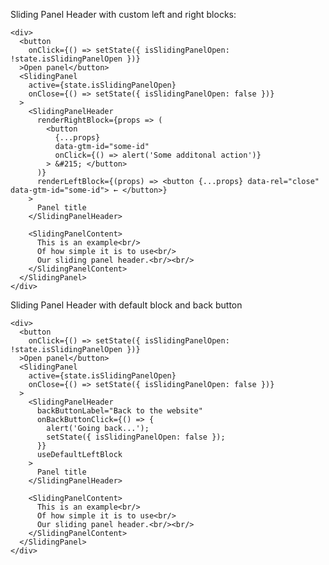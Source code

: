 Sliding Panel Header with custom left and right blocks:

    <div>
      <button
        onClick={() => setState({ isSlidingPanelOpen: !state.isSlidingPanelOpen })}
      >Open panel</button>
      <SlidingPanel
        active={state.isSlidingPanelOpen}
        onClose={() => setState({ isSlidingPanelOpen: false })}
      >
        <SlidingPanelHeader
          renderRightBlock={props => (
            <button
              {...props}
              data-gtm-id="some-id"
              onClick={() => alert('Some additonal action')}
            > &#215; </button>
          )}
          renderLeftBlock={(props) => <button {...props} data-rel="close" data-gtm-id="some-id"> ← </button>}
        >
          Panel title
        </SlidingPanelHeader>

        <SlidingPanelContent>
          This is an example<br/>
          Of how simple it is to use<br/>
          Our sliding panel header.<br/><br/>
        </SlidingPanelContent>
      </SlidingPanel>
    </div>

Sliding Panel Header with default block and back button

    <div>
      <button
        onClick={() => setState({ isSlidingPanelOpen: !state.isSlidingPanelOpen })}
      >Open panel</button>
      <SlidingPanel
        active={state.isSlidingPanelOpen}
        onClose={() => setState({ isSlidingPanelOpen: false })}
      >
        <SlidingPanelHeader
          backButtonLabel="Back to the website"
          onBackButtonClick={() => {
            alert('Going back...');
            setState({ isSlidingPanelOpen: false });
          }}
          useDefaultLeftBlock
        >
          Panel title
        </SlidingPanelHeader>

        <SlidingPanelContent>
          This is an example<br/>
          Of how simple it is to use<br/>
          Our sliding panel header.<br/><br/>
        </SlidingPanelContent>
      </SlidingPanel>
    </div>
